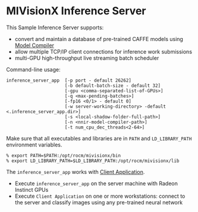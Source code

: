 # MIVisionX Inference Server

This Sample Inference Server supports:
* convert and maintain a database of pre-trained CAFFE models using [Model Compiler](../../../model_compiler#neural-net-model-compiler--optimizer)
* allow multiple TCP/IP client connections for inference work submissions
* multi-GPU high-throughput live streaming batch scheduler

Command-line usage:
````
inference_server_app  [-p port - default 26262]
                      [-b default-batch-size - default 32]
                      [-gpu <comma-separated-list-of-GPUs>]
                      [-q <max-pending-batches>]
                      [-fp16 <0/1> - default 0]
                      [-w server-working-directory> -default <.inference_server_app.dir>]
                      [-s <local-shadow-folder-full-path>]
                      [-n <nnir-model-compiler-path>]
                      [-t num_cpu_dec_threads<2-64>]
````

Make sure that all executables and libraries are in `PATH` and `LD_LIBRARY_PATH` environment variables.
````
% export PATH=$PATH:/opt/rocm/mivisionx/bin
% export LD_LIBRARY_PATH=$LD_LIBRARY_PATH:/opt/rocm/mivisionx/lib
````

The `inference_server_app` works with [Client Application](../client_app/README.md).
* Execute `inference_server_app` on the server machine with Radeon Instinct GPUs
* Execute `Client Application` on one or more workstations: connect to the server and classify images using any pre-trained neural network
